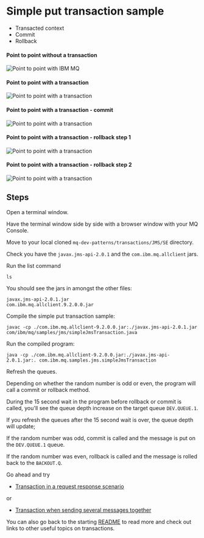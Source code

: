 Simple put transaction sample
=============================

* Transacted context
* Commit
* Rollback

#### Point to point without a transaction

![Point to point with IBM MQ](/images/ibm_mq_point_to_point.gif)

#### Point to point with a transaction

![Point to point with a transaction](/images/ibm_mq_transaction_msg_b4_commit.png)

#### Point to point with a transaction - commit

![Point to point with a transaction](/images/ibm_mq_transaction_msg_commited.png)

#### Point to point with a transaction - rollback step 1

![Point to point with a transaction](/images/ibm_mq_transaction_msg_rollback_step1.png)

#### Point to point with a transaction - rollback step 2

![Point to point with a transaction](/images/ibm_mq_transaction_msg_rollback_step2.png)



## Steps

Open a terminal window.

Have the terminal window side by side with a browser window with your MQ Console.

Move to your local cloned `mq-dev-patterns/transactions/JMS/SE` directory.

Check you have the `javax.jms-api-2.0.1` and the `com.ibm.mq.allclient` jars.

Run the list command

```
ls
```

You should see the jars in amongst the other files:

```
javax.jms-api-2.0.1.jar
com.ibm.mq.allclient.9.2.0.0.jar
```

Compile the simple put transaction sample:

```
javac -cp ./com.ibm.mq.allclient-9.2.0.0.jar:./javax.jms-api-2.0.1.jar com/ibm/mq/samples/jms/simpleJmsTransaction.java
```

Run the compiled program:

```
java -cp ./com.ibm.mq.allclient-9.2.0.0.jar:./javax.jms-api-2.0.1.jar:. com.ibm.mq.samples.jms.simpleJmsTransaction
```

Refresh the queues.

Depending on whether the random number is odd or even, the program will call a commit or rollback method.

During the 15 second wait in the program before rollback or commit is called, you'll see the queue depth increase on the target queue `DEV.QUEUE.1`.

If you refresh the queues after the 15 second wait is over, the queue depth will update;

If the random number was odd, commit is called and the message is put on the `DEV.QUEUE.1` queue.

If the random number was even, rollback is called and the message is rolled back to the `BACKOUT.Q`.


Go ahead and try

- [Transaction in a request response scenario](simpleJMSTransReqRespReadme.md)

or

- [Transaction when sending several messages together](simpleJMSTransMultiReadme.md)

You can also go back to the starting [README](README.md) to read more and check out links to other useful topics on transactions.
